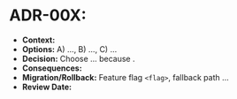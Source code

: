 # ADR-00X: <Decision Title>

- **Context:** <why this decision is needed>
- **Options:** A) …, B) …, C) …
- **Decision:** Choose … because <reasons>.
- **Consequences:** <tradeoffs>
- **Migration/Rollback:** Feature flag `<flag>`, fallback path …
- **Review Date:** <date>
